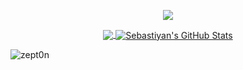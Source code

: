 <p align="center">
<img src="https://capsule-render.vercel.app/api?type=waving&color=auto&height=300&section=header&text=&fontSize=90">
</p>
<p align="center">
<a href="https://github.com/Zept0n/Zept0n">
  <img align="center" src="https://github-readme-stats.vercel.app/api/top-langs/?username=Zept0n&theme=codeSTACKr&title_color=ec4700&langs_count=3&bg_color=40,000000,2a2a2a,8f2b00&border_color=8f2b00" />
</a>
<a href="https://github.com/Zept0n/Zept0n">
  <img align="center" src="https://github-readme-stats.vercel.app/api?username=Zept0n&show_icons=true&line_height=26&count_private=true&theme=codeSTACKr&title_color=ec4700&bg_color=40,8f2b00,2a2a2a,000000&border_color=8f2b00" alt="Sebastiyan's GitHub Stats" />
</a>
</p>
  
<p align="left"> <img src="https://komarev.com/ghpvc/?username=zept0n&label=Profile%20views&color=000000&style=flat-square" alt="zept0n" /> </p>

<!---
- 👋 Hi, I’m @Zept0n
- 👀 I’m interested in ...
- 🌱 I’m currently learning ...
- 💞️ I’m looking to collaborate on ...
- 📫 How to reach me ...

Zept0n/Zept0n is a ✨ special ✨ repository because its `README.md` (this file) appears on your GitHub profile.
You can click the Preview link to take a look at your changes.
--->
